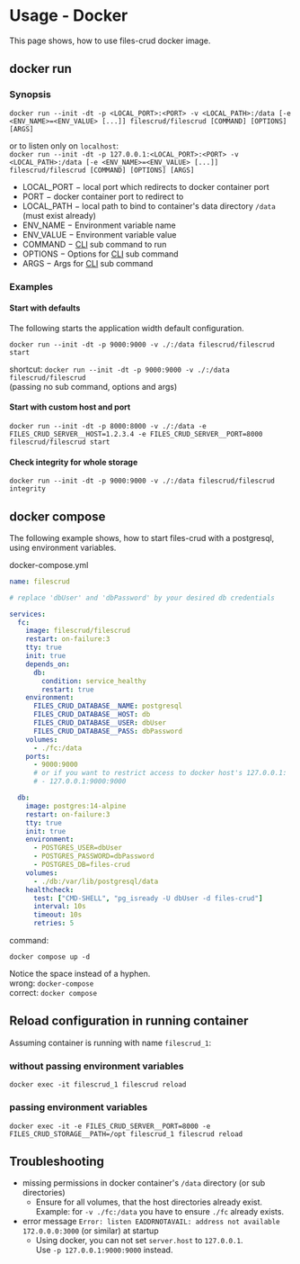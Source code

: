 # Usage - Docker

This page shows, how to use files-crud docker image.

## docker run

### Synopsis
`docker run --init -dt -p <LOCAL_PORT>:<PORT> -v <LOCAL_PATH>:/data [-e <ENV_NAME>=<ENV_VALUE> [...]] filescrud/filescrud [COMMAND] [OPTIONS] [ARGS]`

or to listen only on `localhost`: \
`docker run --init -dt -p 127.0.0.1:<LOCAL_PORT>:<PORT> -v <LOCAL_PATH>:/data [-e <ENV_NAME>=<ENV_VALUE> [...]] filescrud/filescrud [COMMAND] [OPTIONS] [ARGS]`

* LOCAL_PORT &minus; local port which redirects to docker container port
* PORT &minus; docker container port to redirect to
* LOCAL_PATH &minus; local path to bind to container's data directory `/data` (must exist already)
* ENV_NAME &minus; Environment variable name
* ENV_VALUE &minus; Environment variable value
* COMMAND &minus; [CLI](/usage/cli) sub command to run
* OPTIONS &minus; Options for [CLI](/usage/cli) sub command
* ARGS &minus; Args for [CLI](/usage/cli) sub command

### Examples

#### Start with defaults
The following starts the application width default configuration.

`docker run --init -dt -p 9000:9000 -v ./:/data filescrud/filescrud start`

shortcut:
`docker run --init -dt -p 9000:9000 -v ./:/data filescrud/filescrud` \
(passing no sub command, options and args)

#### Start with custom host and port
`docker run --init -dt -p 8000:8000 -v ./:/data -e FILES_CRUD_SERVER__HOST=1.2.3.4 -e FILES_CRUD_SERVER__PORT=8000 filescrud/filescrud start`

#### Check integrity for whole storage
`docker run --init -dt -p 9000:9000 -v ./:/data filescrud/filescrud integrity`


## docker compose

The following example shows,
how to start files-crud with a postgresql, using environment variables.

docker-compose.yml
```yaml
name: filescrud

# replace 'dbUser' and 'dbPassword' by your desired db credentials

services:
  fc:
    image: filescrud/filescrud
    restart: on-failure:3
    tty: true
    init: true
    depends_on:
      db:
        condition: service_healthy
        restart: true
    environment:
      FILES_CRUD_DATABASE__NAME: postgresql
      FILES_CRUD_DATABASE__HOST: db
      FILES_CRUD_DATABASE__USER: dbUser
      FILES_CRUD_DATABASE__PASS: dbPassword
    volumes:
      - ./fc:/data
    ports:
      - 9000:9000
      # or if you want to restrict access to docker host's 127.0.0.1:
      # - 127.0.0.1:9000:9000

  db:
    image: postgres:14-alpine
    restart: on-failure:3
    tty: true
    init: true
    environment:
      - POSTGRES_USER=dbUser
      - POSTGRES_PASSWORD=dbPassword
      - POSTGRES_DB=files-crud
    volumes:
      - ./db:/var/lib/postgresql/data
    healthcheck:
      test: ["CMD-SHELL", "pg_isready -U dbUser -d files-crud"]
      interval: 10s
      timeout: 10s
      retries: 5
```

command:
```
docker compose up -d
```

Notice the space instead of a hyphen. \
wrong: `docker-compose` \
correct: `docker compose`

## Reload configuration in running container
Assuming container is running with name `filescrud_1`:

### without passing environment variables
`docker exec -it filescrud_1 filescrud reload`

### passing environment variables

`docker exec -it -e FILES_CRUD_SERVER__PORT=8000 -e FILES_CRUD_STORAGE__PATH=/opt filescrud_1 filescrud reload`

## Troubleshooting

* missing permissions in docker container's `/data` directory (or sub directories)
  * Ensure for all volumes, that the host directories already exist. \
    Example: for `-v ./fc:/data` you have to ensure `./fc` already exists.
* error message `Error: listen EADDRNOTAVAIL: address not available 172.0.0.0:3000` (or similar) at startup
  * Using docker, you can not set `server.host` to `127.0.0.1`. \
    Use `-p 127.0.0.1:9000:9000` instead.
